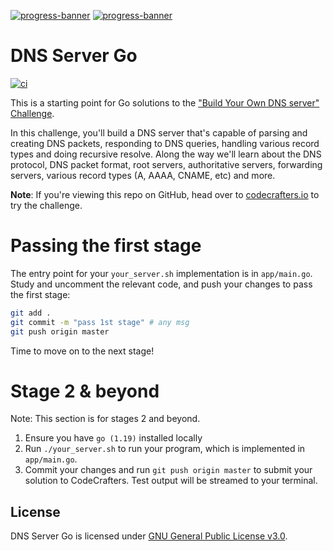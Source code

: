 [![progress-banner](https://backend.codecrafters.io/progress/grep/28176ce0-63c3-4817-aa12-e6df9c6ea2f8)](https://app.codecrafters.io/users/codecrafters-bot?r=2qF)
[![progress-banner](https://backend.codecrafters.io/progress/dns-server/79f0b411-29c2-4e7d-ad8a-01a8b699a0d0)](https://app.codecrafters.io/users/codecrafters-bot?r=2qF)

# DNS Server Go
[![ci](https://github.com/ttiimmothy/dns-server-go/actions/workflows/ci.yml/badge.svg)](https://github.com/ttiimmothy/dns-server-go/actions/workflows/ci.yml)

This is a starting point for Go solutions to the
["Build Your Own DNS server" Challenge](https://app.codecrafters.io/courses/dns-server/overview).

In this challenge, you'll build a DNS server that's capable of parsing and
creating DNS packets, responding to DNS queries, handling various record types
and doing recursive resolve. Along the way we'll learn about the DNS protocol,
DNS packet format, root servers, authoritative servers, forwarding servers,
various record types (A, AAAA, CNAME, etc) and more.

**Note**: If you're viewing this repo on GitHub, head over to
[codecrafters.io](https://codecrafters.io) to try the challenge.

# Passing the first stage

The entry point for your `your_server.sh` implementation is in `app/main.go`.
Study and uncomment the relevant code, and push your changes to pass the first
stage:

```sh
git add .
git commit -m "pass 1st stage" # any msg
git push origin master
```

Time to move on to the next stage!

# Stage 2 & beyond

Note: This section is for stages 2 and beyond.

1. Ensure you have `go (1.19)` installed locally
2. Run `./your_server.sh` to run your program, which is implemented in
   `app/main.go`.
3. Commit your changes and run `git push origin master` to submit your solution
   to CodeCrafters. Test output will be streamed to your terminal.

## License

DNS Server Go is licensed under [GNU General Public License v3.0](LICENSE).